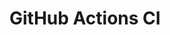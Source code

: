 # GitHub Actions CI















































































































































































































































































































































































































































































































































































































































































































































































































































































































































































































































































































































































































































































































































































































































































































































































































































































































































































































































































































































































































































































































































































































































